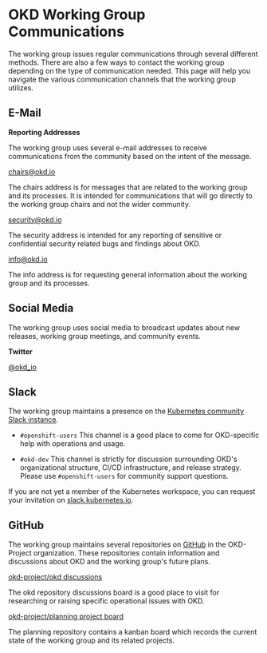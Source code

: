 # OKD Working Group Communications

<!--- cSpell:ignore kanban -->

The working group issues regular communications through several different methods.
There are also a few ways to contact the working group depending on the type of
communication needed. This page will help you navigate the various communication
channels that the working group utilizes.

## E-Mail

**Reporting Addresses**

The working group uses several e-mail addresses to receive communications from the
community based on the intent of the message.

[chairs@okd.io](mailto:chairs@okd.io)

The chairs address is for messages that are related to the working group and its
processes. It is intended for communications that will go directly to the working
group chairs and not the wider community.

[security@okd.io](mailto:security@okd.io)

The security address is intended for any reporting of sensitive or confidential
security related bugs and findings about OKD.

[info@okd.io](mailto:info@okd.io)

The info address is for requesting general information about the working group
and its processes.

## Social Media

The working group uses social media to broadcast updates about new releases, working
group meetings, and community events.

**Twitter**

[@okd_io](https://twitter.com/okd_io)

## Slack

The working group maintains a presence on the
[Kubernetes community Slack instance](https://kubernetes.slack.com).

- `#openshift-users` This channel is a good place to come for OKD-specific
help with operations and usage.

- `#okd-dev` This channel is strictly for discussion surrounding OKD's organizational structure, CI/CD infrastructure, and release strategy. Please use `#openshift-users` for community support questions.

If you are not yet a member of the Kubernetes workspace, you can request your
invitation on [slack.kubernetes.io](https://slack.kubernetes.io).



## GitHub

The working group maintains several repositories on [GitHub](https://github.com/okd-project)
in the OKD-Project organization. These repositories contain information and discussions
about OKD and the working group's future plans.

[okd-project/okd discussions](https://github.com/okd-project/okd/discussions)

The okd repository discussions board is a good place to visit for researching or raising
specific operational issues with OKD.

[okd-project/planning project board](https://github.com/orgs/okd-project/projects/1)

The planning repository contains a kanban board which records the current state of the working
group and its related projects.
